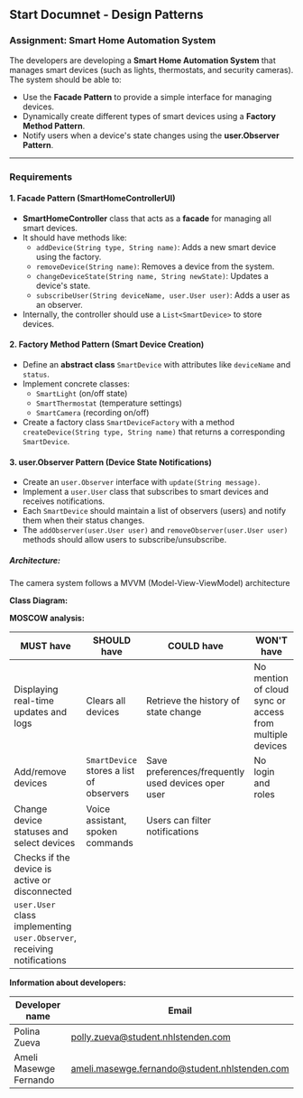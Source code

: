 ## **Start Documnet - Design Patterns**

### **Assignment: Smart Home Automation System**

The developers are developing a **Smart Home Automation System** that manages smart devices (such as lights, thermostats, and security cameras). The system should be able to:

- Use the **Facade Pattern** to provide a simple interface for managing devices.
- Dynamically create different types of smart devices using a **Factory Method Pattern**.
- Notify users when a device's state changes using the **user.Observer Pattern**.

------

### **Requirements**

#### **1. Facade Pattern (SmartHomeControllerUI)**

- **SmartHomeController** class that acts as a **facade** for managing all smart devices.
- It should have methods like:
  - `addDevice(String type, String name)`: Adds a new smart device using the factory.
  - `removeDevice(String name)`: Removes a device from the system.
  - `changeDeviceState(String name, String newState)`: Updates a device's state.
  - `subscribeUser(String deviceName, user.User user)`: Adds a user as an observer.
- Internally, the controller should use a `List<SmartDevice>` to store devices.

#### **2.  Factory Method Pattern (Smart Device Creation)**

- Define an **abstract class** `SmartDevice` with attributes like `deviceName` and `status`.
- Implement concrete classes:
  - `SmartLight` (on/off state)
  - `SmartThermostat` (temperature settings)
  - `SmartCamera` (recording on/off)
- Create a factory class `SmartDeviceFactory` with a method `createDevice(String type, String name)` that returns a corresponding `SmartDevice`.

#### **3. user.Observer Pattern (Device State Notifications)**

- Create an `user.Observer` interface with `update(String message)`.
- Implement a `user.User` class that subscribes to smart devices and receives notifications.
- Each `SmartDevice` should maintain a list of observers (users) and notify them when their status changes.
- The `addObserver(user.User user)` and `removeObserver(user.User user)` methods should allow users to subscribe/unsubscribe.



##### **Architecture:**

The camera system follows a MVVM (Model-View-ViewModel) architecture

**Class Diagram:**




**MOSCOW analysis:**

| MUST have                                                    | SHOULD have                              | COULD have                                         | WON'T have                                               |
| ------------------------------------------------------------ | ---------------------------------------- | -------------------------------------------------- | -------------------------------------------------------- |
| Displaying real-time updates and logs                        | Clears all devices                       | Retrieve the history of state change               | No mention of cloud sync or access from multiple devices |
| Add/remove devices                                           | `SmartDevice` stores a list of observers | Save preferences/frequently used devices oper user | No login and roles                                       |
| Change device statuses and select devices                    | Voice assistant, spoken commands         | Users can filter notifications                     |                                                          |
| Checks if the device is active or disconnected               |                                          |                                                    |                                                          |
| `user.User` class implementing `user.Observer`, receiving notifications |                                          |                                                    |                                                          |



**Information about developers:**

| Developer name         | Email                                                        |
| ---------------------- | ------------------------------------------------------------ |
| Polina Zueva           | [polly.zueva@student.nhlstenden.com](mailto:polly.zueva@student.nhlstenden.com) |
| Ameli Masewge Fernando | ameli.masewge.fernando@student.nhlstenden.com                |
